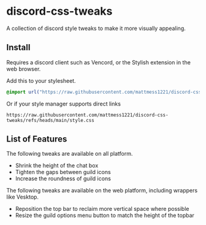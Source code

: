 # discord-css-tweaks

A collection of discord style tweaks to make it more visually appealing.

## Install

Requires a discord client such as Vencord, or the Stylish extension in the web browser.

Add this to your stylesheet.

```css
@import url("https://raw.githubusercontent.com/mattmess1221/discord-css-tweaks/refs/heads/main/style.css");
```

Or if your style manager supports direct links

```
https://raw.githubusercontent.com/mattmess1221/discord-css-tweaks/refs/heads/main/style.css
```

## List of Features

The following tweaks are available on all platform.

- Shrink the height of the chat box
- Tighten the gaps between guild icons
- Increase the roundness of guild icons

The following tweaks are available on the web platform, including wrappers like Vesktop.

- Reposition the top bar to reclaim more vertical space where possible
- Resize the guild options menu button to match the height of the topbar

